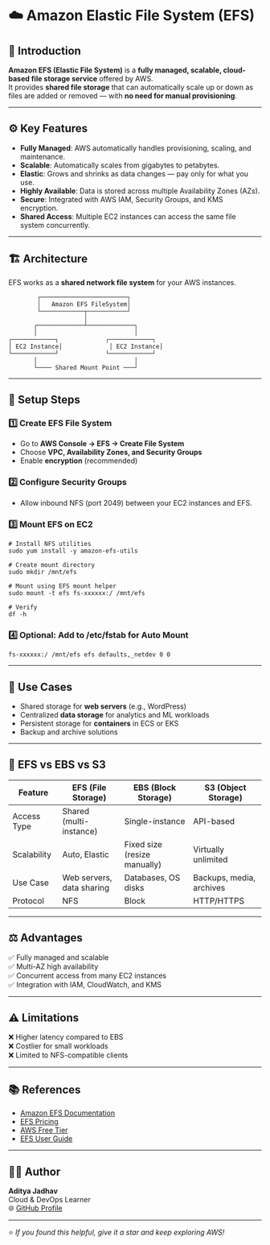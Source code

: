 # ☁️ Amazon Elastic File System (EFS)

## 🧠 Introduction

**Amazon EFS (Elastic File System)** is a **fully managed, scalable, cloud-based file storage service** offered by AWS.  
It provides **shared file storage** that can automatically scale up or down as files are added or removed — with **no need for manual provisioning**.

---

## ⚙️ Key Features

- **Fully Managed**: AWS automatically handles provisioning, scaling, and maintenance.  
- **Scalable**: Automatically scales from gigabytes to petabytes.  
- **Elastic**: Grows and shrinks as data changes — pay only for what you use.  
- **Highly Available**: Data is stored across multiple Availability Zones (AZs).  
- **Secure**: Integrated with AWS IAM, Security Groups, and KMS encryption.  
- **Shared Access**: Multiple EC2 instances can access the same file system concurrently.  

---

## 🏗️ Architecture

EFS works as a **shared network file system** for your AWS instances.

```
        ┌────────────────────────┐
        │   Amazon EFS FileSystem│
        └────────────┬───────────┘
                     │
       ┌─────────────┴─────────────┐
       │                           │
┌────────────┐             ┌────────────┐
│ EC2 Instance│             │ EC2 Instance│
└────────────┘             └────────────┘
       │                           │
       └──── Shared Mount Point ───┘
```

---

## 🔧 Setup Steps

### 1️⃣ **Create EFS File System**
- Go to **AWS Console → EFS → Create File System**
- Choose **VPC, Availability Zones, and Security Groups**
- Enable **encryption** (recommended)

### 2️⃣ **Configure Security Groups**
- Allow inbound NFS (port 2049) between your EC2 instances and EFS.

### 3️⃣ **Mount EFS on EC2**
```
# Install NFS utilities
sudo yum install -y amazon-efs-utils

# Create mount directory
sudo mkdir /mnt/efs

# Mount using EFS mount helper
sudo mount -t efs fs-xxxxxx:/ /mnt/efs

# Verify
df -h
```

### 4️⃣ **Optional: Add to /etc/fstab for Auto Mount**
```
fs-xxxxxx:/ /mnt/efs efs defaults,_netdev 0 0
```

---

## 🧩 Use Cases

- Shared storage for **web servers** (e.g., WordPress)
- Centralized **data storage** for analytics and ML workloads
- Persistent storage for **containers** in ECS or EKS
- Backup and archive solutions  

---

## 🧮 EFS vs EBS vs S3

| Feature        | **EFS** (File Storage) | **EBS** (Block Storage) | **S3** (Object Storage) |
|----------------|------------------------|--------------------------|--------------------------|
| Access Type    | Shared (multi-instance) | Single-instance          | API-based               |
| Scalability    | Auto, Elastic           | Fixed size (resize manually) | Virtually unlimited     |
| Use Case       | Web servers, data sharing | Databases, OS disks       | Backups, media, archives |
| Protocol       | NFS                     | Block                    | HTTP/HTTPS              |

---

## ⚖️ Advantages

✅ Fully managed and scalable  
✅ Multi-AZ high availability  
✅ Concurrent access from many EC2 instances  
✅ Integration with IAM, CloudWatch, and KMS  

---

## ⚠️ Limitations

❌ Higher latency compared to EBS  
❌ Costlier for small workloads  
❌ Limited to NFS-compatible clients  

---

## 📚 References

- [Amazon EFS Documentation](https://docs.aws.amazon.com/efs/)  
- [EFS Pricing](https://aws.amazon.com/efs/pricing/)  
- [AWS Free Tier](https://aws.amazon.com/free/)  
- [EFS User Guide](https://docs.aws.amazon.com/efs/latest/ug/whatisefs.html)

---

## 👨‍💻 Author

**Aditya Jadhav**  
Cloud & DevOps Learner  
🌐 [GitHub Profile](https://github.com/AdiJadhav1608)

---

⭐ *If you found this helpful, give it a star and keep exploring AWS!*
